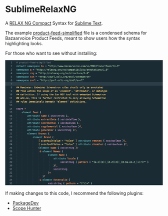 # SublimeRelaxNG
A [RELAX NG Compact](http://relaxng.org/) Syntax for [Sublime Text](http://www.sublimetext.com/).

The example [product-feed-simplified](product-feed-simplified.rnc) file is a condensed schema for Bazaarvoice Product Feeds, meant to show users how the syntax highlighting looks.

For those who want to see without installing:

![RELAX NG Compact Syntax](relaxng-compact-screen.png)

If making changes to this code, I recommend the following plugins:

* [PackageDev](SublimeText/PackageDev)
* [Scope Hunter](facelessuser/ScopeHunter)